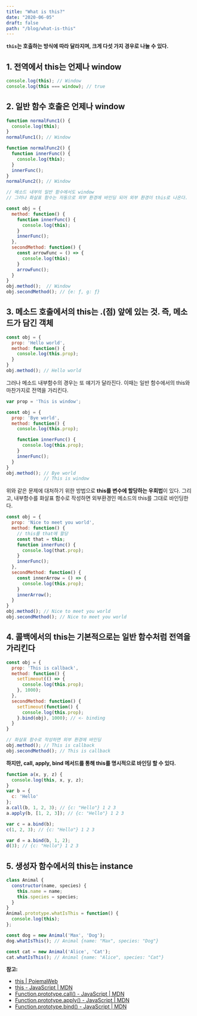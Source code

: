 ```yaml
---
title: "What is this?"
date: "2020-06-05"
draft: false
path: "/blog/what-is-this"
---
```


**`this`는 호출하는 방식에 따라 달라지며, 크게 다섯 가지 경우로 나눌 수 있다.**

## 1. 전역에서 this는 언제나 window

```js
console.log(this); // Window
console.log(this === window); // true
```

## 2. 일반 함수 호출은 언제나 window

```js
function normalFunc1() {
  console.log(this);
}
normalFunc1(); // Window

function normalFunc2() {
  function innerFunc() {
    console.log(this);
  }
  innerFunc();
}
normalFunc2(); // Window

// 메소드 내부의 일반 함수에서도 window
// 그러나 화살표 함수는 자동으로 외부 환경에 바인딩 되어 외부 환경이 this로 나온다.

const obj = {
  method: function() {
    function innerFunc() {
      console.log(this);
    }
    innerFunc();
  },
  secondMethod: function() {
    const arrowFunc = () => {
      console.log(this);
    }
    arrowFunc();
  }
}
obj.method();  // Window
obj.secondMethod(); // {e: ƒ, g: ƒ}
```

## 3. 메소드 호출에서의 this는 .(점) 앞에 있는 것. 즉, 메소드가 담긴 객체

```js
const obj = {
  prop: 'Hello world',
  method: function() {
    console.log(this.prop);
  }
}
obj.method(); // Hello world
```

그러나 메소드 내부함수의 경우는 또 얘기가 달라진다. 이때는 일반 함수에서의 this와 마찬가지로 전역을 가리킨다.

```js
var prop = 'This is window';

const obj = {
  prop: 'Bye world',
  method: function() {
    console.log(this.prop);

    function innerFunc() {
      console.log(this.prop);
    }
    innerFunc();
  }
}
obj.method(); // Bye world
              // This is window
```

위와 같은 문제에 대처하기 위한 방법으로 **this를 변수에 할당하는 우회법**이 있다.
그리고, 내부함수를 화살표 함수로 작성하면 외부환경인 메소드의 this를 그대로 바인딩한다.

```js
const obj = {
  prop: 'Nice to meet you world',
  method: function() {
    // this를 that에 할당
    const that = this;
    function innerFunc() {
      console.log(that.prop);
    }
    innerFunc();
  },
  secondMethod: function() {
    const innerArrow = () => {
      console.log(this.prop);
    }
    innerArrow();
  }
}
obj.method(); // Nice to meet you world
obj.secondMethod(); // Nice to meet you world
```

## 4. 콜백에서의 this는 기본적으로는 일반 함수처럼 전역을 가리킨다

```js
const obj = {
  prop: 'This is callback',
  method: function() {
    setTimeout(() => {
      console.log(this.prop);
    }, 1000);
  },
  secondMethod: function() {
    setTimeout(function() {
      console.log(this.prop);
    }.bind(obj), 1000); // <- binding
  }
}

// 화살표 함수로 작성하면 외부 환경에 바인딩
obj.method(); // This is callback
obj.secondMethod(); // This is callback
```

**하지만, call, apply, bind 메서드를 통해 this를 명시적으로 바인딩 할 수 있다.**

```js
function a(x, y, z) {
  console.log(this, x, y, z);
}
var b = {
  c: 'Hello'
};
a.call(b, 1, 2, 3); // {c: "Hello"} 1 2 3
a.apply(b, [1, 2, 3]); // {c: "Hello"} 1 2 3

var c = a.bind(b);
c(1, 2, 3); // {c: "Hello"} 1 2 3

var d = a.bind(b, 1, 2);
d(3); // {c: "Hello"} 1 2 3
```

## 5. 생성자 함수에서의 this는 instance

```js
class Animal {
  constructor(name, species) {
    this.name = name;
    this.species = species;
  }
}
Animal.prototype.whatIsThis = function() {
  console.log(this);
};

const dog = new Animal('Max', 'Dog');
dog.whatIsThis(); // Animal {name: "Max", species: "Dog"}

const cat = new Animal('Alice', 'Cat');
cat.whatIsThis(); // Animal {name: "Alice", species: "Cat"}
```

**참고:**
  - [this | PoiemaWeb](https://poiemaweb.com/js-this)
  - [this - JavaScript | MDN](https://developer.mozilla.org/ko/docs/Web/JavaScript/Reference/Operators/this)
  - [Function.prototype.call() - JavaScript | MDN](https://developer.mozilla.org/ko/docs/Web/JavaScript/Reference/Global_Objects/Function/call)
  - [Function.prototype.apply() - JavaScript | MDN](https://developer.mozilla.org/ko/docs/Web/JavaScript/Reference/Global_Objects/Function/apply)
  - [Function.prototype.bind() - JavaScript | MDN](https://developer.mozilla.org/ko/docs/Web/JavaScript/Reference/Global_Objects/Function/bind)
